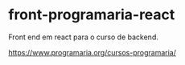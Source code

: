 # front-programaria-react

Front end em react para o curso de backend.

https://www.programaria.org/cursos-programaria/
